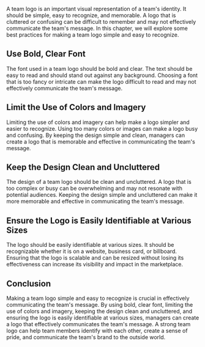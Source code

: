 

A team logo is an important visual representation of a team's identity. It should be simple, easy to recognize, and memorable. A logo that is cluttered or confusing can be difficult to remember and may not effectively communicate the team's message. In this chapter, we will explore some best practices for making a team logo simple and easy to recognize.

## Use Bold, Clear Font

The font used in a team logo should be bold and clear. The text should be easy to read and should stand out against any background. Choosing a font that is too fancy or intricate can make the logo difficult to read and may not effectively communicate the team's message.

## Limit the Use of Colors and Imagery

Limiting the use of colors and imagery can help make a logo simpler and easier to recognize. Using too many colors or images can make a logo busy and confusing. By keeping the design simple and clean, managers can create a logo that is memorable and effective in communicating the team's message.

## Keep the Design Clean and Uncluttered

The design of a team logo should be clean and uncluttered. A logo that is too complex or busy can be overwhelming and may not resonate with potential audiences. Keeping the design simple and uncluttered can make it more memorable and effective in communicating the team's message.

## Ensure the Logo is Easily Identifiable at Various Sizes

The logo should be easily identifiable at various sizes. It should be recognizable whether it is on a website, business card, or billboard. Ensuring that the logo is scalable and can be resized without losing its effectiveness can increase its visibility and impact in the marketplace.

## Conclusion

Making a team logo simple and easy to recognize is crucial in effectively communicating the team's message. By using bold, clear font, limiting the use of colors and imagery, keeping the design clean and uncluttered, and ensuring the logo is easily identifiable at various sizes, managers can create a logo that effectively communicates the team's message. A strong team logo can help team members identify with each other, create a sense of pride, and communicate the team's brand to the outside world.

